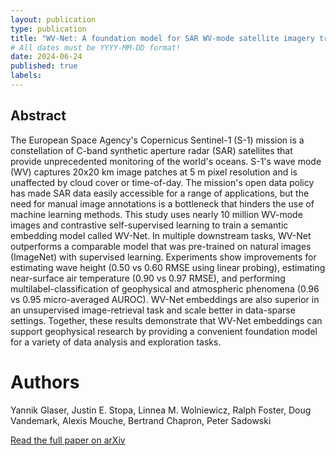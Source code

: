 ```yaml
---
layout: publication
type: publication
title: "WV-Net: A foundation model for SAR WV-mode satellite imagery trained using contrastive self-supervised learning on 10 million images"
# All dates must be YYYY-MM-DD format!
date: 2024-06-24
published: true
labels:
---
```


## Abstract

The European Space Agency's Copernicus Sentinel-1 (S-1) mission is a constellation of C-band synthetic aperture radar (SAR) satellites that provide unprecedented monitoring of the world's oceans. S-1's wave mode (WV) captures 20x20 km image patches at 5 m pixel resolution and is unaffected by cloud cover or time-of-day. The mission's open data policy has made SAR data easily accessible for a range of applications, but the need for manual image annotations is a bottleneck that hinders the use of machine learning methods. This study uses nearly 10 million WV-mode images and contrastive self-supervised learning to train a semantic embedding model called WV-Net. In multiple downstream tasks, WV-Net outperforms a comparable model that was pre-trained on natural images (ImageNet) with supervised learning. Experiments show improvements for estimating wave height (0.50 vs 0.60 RMSE using linear probing), estimating near-surface air temperature (0.90 vs 0.97 RMSE), and performing multilabel-classification of geophysical and atmospheric phenomena (0.96 vs 0.95 micro-averaged AUROC). WV-Net embeddings are also superior in an unsupervised image-retrieval task and scale better in data-sparse settings. Together, these results demonstrate that WV-Net embeddings can support geophysical research by providing a convenient foundation model for a variety of data analysis and exploration tasks.

# Authors

Yannik Glaser, Justin E. Stopa, Linnea M. Wolniewicz, Ralph Foster, Doug Vandemark, Alexis Mouche, Bertrand Chapron, Peter Sadowski

[Read the full paper on arXiv](https://arxiv.org/abs/2406.18765)